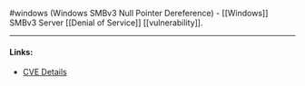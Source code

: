 #windows 
(Windows SMBv3 Null Pointer Dereference) - [[Windows]] SMBv3 Server [[Denial of Service]] [[vulnerability]].

---
#### Links:
- [CVE Details](https://www.cvedetails.com/cve/CVE-2020-0797/)
